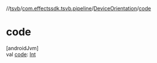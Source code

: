 //[tsvb](../../../index.md)/[com.effectssdk.tsvb.pipeline](../index.md)/[DeviceOrientation](index.md)/[code](code.md)

# code

[androidJvm]\
val [code](code.md): [Int](https://kotlinlang.org/api/latest/jvm/stdlib/kotlin-stdlib/kotlin/-int/index.html)
